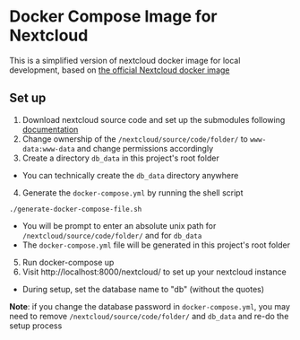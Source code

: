 # Docker Compose Image for Nextcloud
This is a simplified version of nextcloud docker image for local development,
based on [the official Nextcloud docker image](https://github.com/nextcloud/docker)


## Set up
1. Download nextcloud source code and set up the submodules following
[documentation](https://docs.nextcloud.com/server/11/developer_manual/general/devenv.html)
2. Change ownership of the `/nextcloud/source/code/folder/` to `www-data:www-data` and change permissions accordingly
3. Create a directory `db_data` in this project's root folder
  * You can technically create the `db_data` directory anywhere
4. Generate the `docker-compose.yml` by running the shell script
```
./generate-docker-compose-file.sh
```
  * You will be prompt to enter an absolute unix path for `/nextcloud/source/code/folder/` and for `db_data`
  * The `docker-compose.yml` file will be generated in this project's root folder
5. Run docker-compose up
6. Visit http://localhost:8000/nextcloud/ to set up your nextcloud instance
  * During setup, set the database name to "db" (without the quotes)

__Note__: if you change the database password in `docker-compose.yml`, you may need to remove `/nextcloud/source/code/folder/` and `db_data` and re-do the setup process
